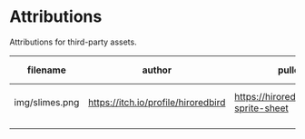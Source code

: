 # Attributions

Attributions for third-party assets.

| filename | author | pulled from | on date | license |
|---|---|---|---|---|
| img/slimes.png | https://itch.io/profile/hiroredbird | https://hiroredbird.itch.io/slime-sprite-sheet | 23-12-20 | CC BY |
|   |   |   |   |   |
|   |   |   |   |   |

